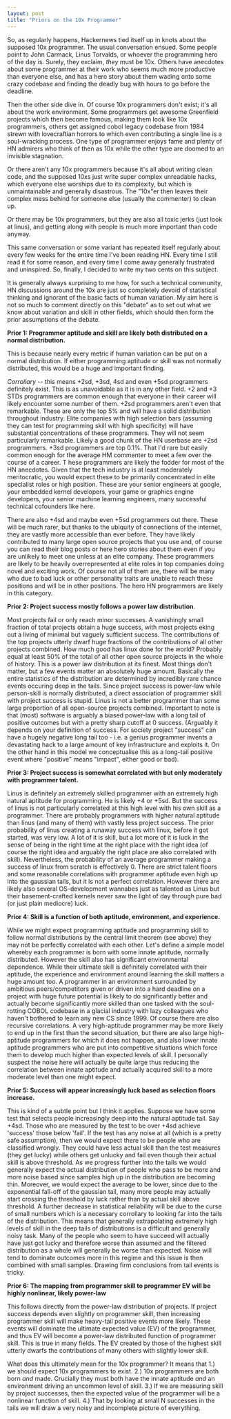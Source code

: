 ```yaml
---
layout: post
title: "Priors on the 10x Programmer"
---
```


So, as regularly happens, Hackernews tied itself up in knots about the supposed 10x programmer. The usual conversation ensued. Some people point to John Carmack, Linus Torvalds, or whoever the programming hero of the day is. Surely, they exclaim, *they* must be 10x. Others have anecdotes about some programmer at their work who seems much more productive than everyone else, and has a hero story about them wading onto some crazy codebase and finding the deadly bug with hours to go before the deadline.

Then the other side dive in. Of course 10x programmers don't exist; it's all about the work environment. Some programmers get awesome Greenfield projects which then become famous, making them look like 10x programmers, others get assigned cobol legacy codebase from 1984 strewn with lovecraftian horrors to which even contributing a single line is a soul-wracking process. One type of programmer enjoys fame and plenty of HN admirers who think of then as 10x while the other type are doomed to an invisible stagnation.

Or there aren't any 10x programmers because it's all about writing clean code, and the supposed 10xs just write super complex unreadable hacks, which everyone else worships due to its complexity, but which is unmaintainable and generally disastrous. The "10x"er then leaves their complex mess behind for someone else (usually the commenter) to clean up.

Or there may be 10x programmers, but they are also all toxic jerks (just look at linus), and getting along with people is much more important than code anyway.

This same conversation or some variant has repeated itself regularly about every few weeks for the entire time I've been reading HN. Every time I still read it for some reason, and every time I come away generally frustrated and uninspired. So, finally, I decided to write my two cents on this subject.

It is generally always surprising to me how, for such a technical community, HN discussions around the 10x are just so completely devoid of statistical thinking and ignorant of the basic facts of human variation. My aim here is not so much to comment directly on this "debate" as to set out what we know about variation and skill in other fields, which should then form the prior assumptions of the debate.

**Prior 1: Programmer aptitude and skill are likely both distributed on a normal distribution.**

This is because nearly every metric if human variation can be put on a normal distribution. If either programming aptitude or skill was not normally distributed, this would be a huge and important finding.

*Corrollary* -- this means +2sd, +3sd, 4sd and even +5sd programmers definitely exist. This is as unavoidable as it is in any other field. +2 and +3 STDs programmers are common enough that everyone in their career will likely encounter some number of them. +2sd programmers aren't even that remarkable. These are only the top 5% and will have a solid distribution throughout industry. Elite companies with high selection bars (assuming they can test for programming skill with high specificity) will have substantial concentrations of these programmers. They will not seem particularly remarkable. Likely a good chunk of the HN userbase are +2sd programmers. +3sd programmers are top 0.1%. That I'd rare but easily common enough for the average HM commenter to meet a few over the course of a career. T hese programmers are likely the fodder for most of the HN anecdotes. Given that the tech industry is at least moderately meritocratic, you would expect these to be primarily concentrated in elite specialist roles or high position. These are your senior engineers at google, your embedded kernel developers, your game or graphics engine developers, your senior machine learning engineers, many successful technical cofounders like here.

There are also +4sd and maybe even +5sd programmers out there. These will be much rarer, but thanks to the ubiquity of connections of the internet, they are vastly more accessible than ever before. They have likely contributed to many large open source projects that you use and, of course you can read their blog posts or here hero stories about them even if you are unlikely to meet one unless at an elite company. These programmers are likely to be heavily overrepresented at elite roles in top companies doing novel and exciting work. Of course not all of them are, there will be many who due to bad luck or other personality traits are unable to reach these positions and will be in other positions. The hero HN programmers are likely in this category.

**Prior 2: Project success mostly follows a power law distribution**.

Most projects fail or only reach minor successes. A vanishingly small fraction of total projects obtain a huge success, with most projects eking out a living of minimal but vaguely sufficient success. The contributions of the top projects utterly dwarf huge fractions of the contributions of all other projects combined. How much good has linux done for the world? Probably equal at least 50% of the total of all other open source projects in the whole of history. This is a power law distribution at its finest. Most things don't matter, but a few events matter an absolutely huge amount. Basically the entire statistics of the distribution are determined by incredibly rare chance events occuring deep in the tails. Since project success is power-law while person-skill is normally distributed, a direct association of programmer skill with project success is stupid. Linus is not a better programmer than some large proportion of all open-source projects combined. Important to note is that (most) software is arguably a biased power-law with a long tail of positive outcomes but with a pretty sharp cutoff at 0 success. (Arguably it depends on your definition of success. For society project "success" can have a hugely negative long tail too - i.e. a genius programmer invents a devastating hack to a large amount of key infrastructure and exploits it. On the other hand in this model we conceptualise this as a long-tail positive event where "positive" means "impact", either good or bad).

**Prior 3: Project success is somewhat correlated with but only moderately with programmer talent.**

Linus is definitely an extremely skilled programmer with an extremely high natural aptitude for programming. He is likely +4 or +5sd. But the success of linus is not particularly correlated at this high level with his own skill as a programmer. There are probably programmers with higher natural aptitude than linus (and many of them) with vastly less project success. The prior probability of linus creating a runaway success with linux, before it got started, was very low. A lot of it is skill, but a lot more of it is luck in the sense of being in the right time at the right place with the right idea (of course the right idea and arguably the right place are also correlated with skill). Nevertheless, the probability of an average programmer making a success of linux from scratch is effectively 0. There are strict talent floors and some reasonable correlations with programmer aptitude even high up into the gaussian tails, but it is not a perfect correlation. However there are likely also several OS-development wannabes just as talented as Linus but their basement-crafted kernels never saw the light of day through pure bad (or just plain mediocre) luck.

**Prior 4: Skill is a function of both aptitude, environment, and experience.** 

While we might expect programming aptitude and programming skill to follow normal distributions by the central limit theorem (see above) they may not be perfectly correlated with each other. Let's define a simple model whereby each programmer is born with some innate aptitude, normally distributed. However the skill also has significant environmental dependence. While their ultimate skill is definitely correlated with their aptitude, the experience and environment around learning the skill matters a huge amount too. A programmer in an environment surrounded by ambitious peers/competitors given or driven into a hard deadline on a project with huge future potential is likely to do significantly better and actually become significantly more skilled than one tasked with the soul-rotting COBOL codebase in a glacial industry with lazy colleagues who haven't bothered to learn any new CS since 1999. Of course there are also recursive correlations. A very high-aptitude programmer may be more likely to end up in the first than the second situation, but there are also large high-aptitude programmers for which it does not happen, and also lower innate aptitude programmers who are put into competitive situations which force them to develop much higher than expected levels of skill. I personally suspect the noise here will actually be quite large thus reducing the correlation between innate aptitude and actually acquired skill to a more moderate level than one might expect.

**Prior 5: Success will appear increasingly luck based as selection floors increase.**

This is kind of a subtle point but I think it applies. Suppose we have some test that selects people increasingly deep into the natural aptitude tail. Say +4sd. Those who are measured by the test to be over +4sd achieve 'success' those below 'fail'. If the test has any noise at all (which is a pretty safe assumption), then we would expect there to be people who are classified wrongly. They could have less actual skill than the test measures (they get lucky) while others get unlucky and fail even though their actual skill is above threshold. As we progress further into the tails we would generally expect the actual distribution of people who pass to be more and more noise based since samples high up in the distribution are becoming thin. Moreover, we would expect the average to be lower, since due to the exponential fall-off of the gaussian tail, many more people may actually start crossing the threshold by luck rather than by actual skill above threshold. A further decrease in statistical reliability will be due to the curse of small numbers which is a necessary corrollary to looking far into the tails of the distribution. This means that generally extrapolating extremely high levels of skill in the deep tails of distributions is a difficult and generally noisy task. Many of the people who seem to have succeed will actually have just got lucky and therefore worse than assumed and the filtered distribution as a whole will generally be worse than expected. Noise will tend to dominate outcomes more in this regime and this issue is then combined with small samples. Drawing firm conclusions from tail events is tricky.

**Prior 6: The mapping from programmer skill to programmer EV will be highly nonlinear, likely power-law**

This follows directly from the power-law distribution of projects. If project success depends even slightly on programmer skill, then increasing programmer skill will make heavy-tail positive events more likely. These events will dominate the ultimate expected value (EV) of the programmer, and thus EV will become a power-law distributed function of programmer skill. This is true in many fields. The EV created by those of the highest skill utterly dwarfs the contributions of many others with slightly lower skill.

What does this ultimately mean for the 10x programmer? It means that 1.) we should expect 10x programmers to exist. 2.) 10x programmers are both born *and* made. Crucially they must both have the innate aptitude *and* an environment driving an uncommon level of skill. 3.) If we are measuring skill by project successes, then the expected value of the programmer will be a nonlinear function of skill. 4.) That by looking at small N successes in the tails we will draw a very noisy and incomplete picture of everything.
